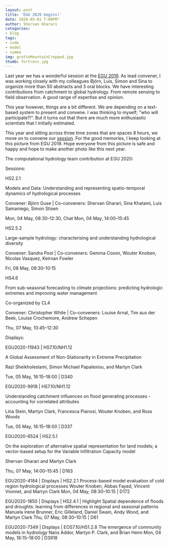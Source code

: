 ```yaml
---
layout: post
title: 'EGU 2020 begins!'
date: 2020-05-01 7:00PM"
author: Shervan Gharari
categories:
- blog
tags:
- code
- model
- summa
img: grottoMountainCropped.jpg
thumb: fortress.jpg
---
```


Last year we has a wonderful session at the [EGU 2019](https://meetingorganizer.copernicus.org/EGU2019/session/30338). As lead convener, I was working closely with my colleagues Björn, Luis, Simon and Sina to organize more than 50 abstracts and 3 oral blocks. We have interesting contributions from catchment to global hydrology. From remote sensing to field observation. A good range of expertise and opinion.

This year however, things are a bit different. We are depending on a text-based system to present and convene. I was thinking to myself; "who will participate?!". But it turns out that there are much more enthusiastic scientists that I initially estimated.

This year and sitting across three time zones that are spaces 8 hours, we move on to convene our [session](https://meetingorganizer.copernicus.org/EGU2020/session/35498). For the good memories, I keep looking at this picture from EGU 2019. Hope everyone from this picture is safe and happy and hope to make another photo like this next year.

The computational hydrology team contribution at EGU 2020:

Sessions:
 
HS2.2.1

Models and Data: Understanding and representing spatio-temporal dynamics of hydrological processes

Convener: Björn Guse | Co-conveners: Shervan Gharari, Sina Khatami, Luis Samaniego, Simon Stisen

Mon, 04 May, 08:30–12:30, Chat Mon, 04 May, 14:00–15:45


HS2.5.2

Large-sample hydrology: characterising and understanding hydrological diversity

Convener: Sandra Pool |  Co-conveners: Gemma Coxon, Wouter Knoben, Nicolas Vasquez, Keirnan Fowler

Fri, 08 May, 08:30–10:15


HS4.6

From sub-seasonal forecasting to climate projections: predicting hydrologic extremes and improving water management

Co-organized by CL4

Convener: Christopher White | Co-conveners: Louise Arnal, Tim aus der Beek, Louise Crochemore, Andrew Schepen

Thu, 07 May, 10:45–12:30

Displays:



EGU2020-11943 | HS7.10/NH1.12

A Global Assessment of Non-Stationarity in Extreme Precipitation 

Razi Sheikholeslami, Simon Michael Papalexiou, and Martyn Clark

Tue, 05 May, 16:15–18:00 | D340

EGU2020-9918 | HS7.10/NH1.12

Understanding catchment influences on flood generating processes - accounting for correlated attributes

Lina Stein, Martyn Clark, Francesca Pianosi, Wouter Knoben, and Ross Woods

Tue, 05 May, 16:15–18:00 | D337

EGU2020-6524 | HS2.5.1

On the exploration of alternative spatial representation for land models; a vector-based setup for the Variable Infiltration Capacity model

Shervan Gharari and Martyn Clark

Thu, 07 May, 14:00–15:45 | D163

EGU2020-4184 | Displays | HS2.2.1
Process-based model evaluation of cold region hydrological processes
Wouter Knoben, Abbas Fayad, Vincent Vionnet, and Martyn Clark
Mon, 04 May, 08:30–10:15 | D172

EGU2020-1850 | Displays | HS2.4.1 | Highlight
Spatial dependence of floods and droughts: learning from differences in regional and seasonal patterns
Manuela Irene Brunner, Eric Gilleland, Daniel Swain, Andy Wood, and Martyn Clark
Thu, 07 May, 08:30–10:15 | D61

EGU2020-7349 | Displays | EOS7.10/HS1.2.8
The emergence of community models in hydrology
Nans Addor, Martyn P. Clark, and Brian Henn
Mon, 04 May, 16:15–18:00 | D3918
